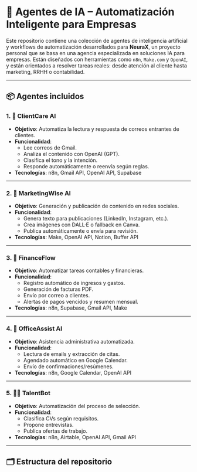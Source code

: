 # 🤖 Agentes de IA – Automatización Inteligente para Empresas

Este repositorio contiene una colección de agentes de inteligencia artificial y workflows de automatización desarrollados para **NeuraX**, un proyecto personal que se basa en una agencia especializada en soluciones IA para empresas. Están diseñados con herramientas como `n8n`, `Make.com` y `OpenAI`, y están orientados a resolver tareas reales: desde atención al cliente hasta marketing, RRHH o contabilidad.

---

## 📦 Agentes incluidos

### 1. 🧾 ClientCare AI
- **Objetivo**: Automatiza la lectura y respuesta de correos entrantes de clientes.
- **Funcionalidad**:
  - Lee correos de Gmail.
  - Analiza el contenido con OpenAI (GPT).
  - Clasifica el tono y la intención.
  - Responde automáticamente o reenvía según reglas.
- **Tecnologías**: n8n, Gmail API, OpenAI API, Supabase

---

### 2. 📣 MarketingWise AI
- **Objetivo**: Generación y publicación de contenido en redes sociales.
- **Funcionalidad**:
  - Genera texto para publicaciones (LinkedIn, Instagram, etc.).
  - Crea imágenes con DALL·E o fallback en Canva.
  - Publica automáticamente o envía para revisión.
- **Tecnologías**: Make, OpenAI API, Notion, Buffer API

---

### 3. 🧮 FinanceFlow
- **Objetivo**: Automatizar tareas contables y financieras.
- **Funcionalidad**:
  - Registro automático de ingresos y gastos.
  - Generación de facturas PDF.
  - Envío por correo a clientes.
  - Alertas de pagos vencidos y resumen mensual.
- **Tecnologías**: n8n, Supabase, Gmail API, Make

---

### 4. 📅 OfficeAssist AI
- **Objetivo**: Asistencia administrativa automatizada.
- **Funcionalidad**:
  - Lectura de emails y extracción de citas.
  - Agendado automático en Google Calendar.
  - Envío de confirmaciones/resúmenes.
- **Tecnologías**: n8n, Google Calendar, OpenAI API

---

### 5. 🧑‍💼 TalentBot
- **Objetivo**: Automatización del proceso de selección.
- **Funcionalidad**:
  - Clasifica CVs según requisitos.
  - Propone entrevistas.
  - Publica ofertas de trabajo.
- **Tecnologías**: n8n, Airtable, OpenAI API, Gmail API

---

## 🗂️ Estructura del repositorio

